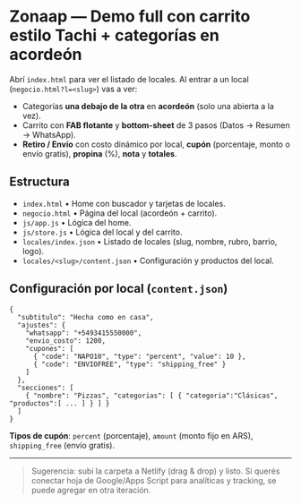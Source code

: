 # Zonaap — Demo full con carrito estilo Tachi + categorías en acordeón

Abrí `index.html` para ver el listado de locales. Al entrar a un local (`negocio.html?l=<slug>`) vas a ver:

- Categorías **una debajo de la otra** en **acordeón** (solo una abierta a la vez).
- Carrito con **FAB flotante** y **bottom-sheet** de 3 pasos (Datos → Resumen → WhatsApp).
- **Retiro / Envío** con costo dinámico por local, **cupón** (porcentaje, monto o envío gratis), **propina** (%), **nota** y **totales**.

## Estructura
- `index.html` • Home con buscador y tarjetas de locales.
- `negocio.html` • Página del local (acordeón + carrito).
- `js/app.js` • Lógica del home.
- `js/store.js` • Lógica del local y del carrito.
- `locales/index.json` • Listado de locales (slug, nombre, rubro, barrio, logo).
- `locales/<slug>/content.json` • Configuración y productos del local.

## Configuración por local (`content.json`)
```jsonc
{
  "subtitulo": "Hecha como en casa",
  "ajustes": {
    "whatsapp": "+5493415550000",
    "envio_costo": 1200,
    "cupones": [
      { "code": "NAPO10", "type": "percent", "value": 10 },
      { "code": "ENVIOFREE", "type": "shipping_free" }
    ]
  },
  "secciones": [
    { "nombre": "Pizzas", "categorias": [ { "categoria":"Clásicas", "productos":[ ... ] } ] }
  ]
}
```

**Tipos de cupón**: `percent` (porcentaje), `amount` (monto fijo en ARS), `shipping_free` (envío gratis).

---

> Sugerencia: subí la carpeta a Netlify (drag & drop) y listo. Si querés conectar hoja de Google/Apps Script para analíticas y tracking, se puede agregar en otra iteración.
